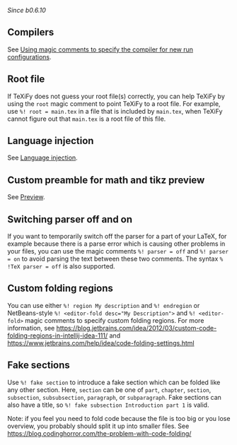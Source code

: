 _Since b0.6.10_

## Compilers
See [Using magic comments to specify the compiler for new run configurations](Compilers#using-magic-comments-to-specify-the-compiler-for-new-run-configurations).

## Root file

If TeXiFy does not guess your root file(s) correctly, you can help TeXiFy by using the `root` magic comment to point TeXiFy to a root file.
For example, use `%! root = main.tex` in a file that is included by `main.tex`, when TeXiFy cannot figure out that `main.tex` is a root file of this file.

## Language injection

See [Language injection](Language-injection).

## Custom preamble for math and tikz preview

See [Preview](Preview).

## Switching parser off and on

If you want to temporarily switch off the parser for a part of your LaTeX, for example because there is a parse error which is causing other problems in your files, you can use the magic comments `%! parser = off` and `%! parser = on` to avoid parsing the text between these two comments.
The syntax `% !TeX parser = off` is also supported.

## Custom folding regions

You can use either `%! region My description` and `%! endregion` or NetBeans-style `%! <editor-fold desc="My Description">` and `%! <editor-fold>` magic comments to specify custom folding regions.
For more information, see https://blog.jetbrains.com/idea/2012/03/custom-code-folding-regions-in-intellij-idea-111/ and https://www.jetbrains.com/help/idea/code-folding-settings.html

## Fake sections

Use `%! fake section` to introduce a fake section which can be folded like any other section.
Here, `section` can be one of `part`, `chapter`, `section`, `subsection`, `subsubsection`, `paragraph`, or `subparagraph`.
Fake sections can also have a title, so `%! fake subsection Introduction part 1` is valid.

Note: if you feel you need to fold code because the file is too big or you lose overview, you probably should split it up into smaller files.
See https://blog.codinghorror.com/the-problem-with-code-folding/
